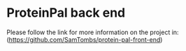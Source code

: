 # ProteinPal back end

Please follow the link for more information on the project in: (https://github.com/SamTombs/protein-pal-front-end)

